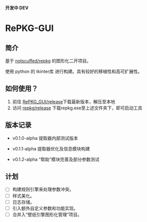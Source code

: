 __开发中 DEV__

# RePKG-GUI
## 简介
基于 [notscuffed/repkg](https://github.com/notscuffed/repkg) 的图形化二开项目。

使用 python 的 tkinter库 进行构建。具有较好的移植性和高可扩展性。

## 如何使用？
1. 前往 [RePKG_GUI/release](https://github.com/invictus-z/RePKG-GUI/releases)下载最新版本，解压至本地
2. 访问 [repkg/release](https://github.com/notscuffed/repkg/releases/tag/v0.4.0-alpha) 下载repkg.exe至上述文件夹下，即可启动工具

## 版本记录
- v0.1.0-alpha 提取器内部测试版本

- v0.1.1-alpha 提取器优化及信息模块构建

- v0.1.2-alpha “帮助”模块完善及部分参数测试

## 计划

- [ ] 构建规则引擎来处理参数冲突。
- [ ] 样式美化。
- [ ] 日志存储。
- [ ] 引入额外自定义参数和功能实现。
- [ ] 合并入“壁纸引擎图形化管理”项目。